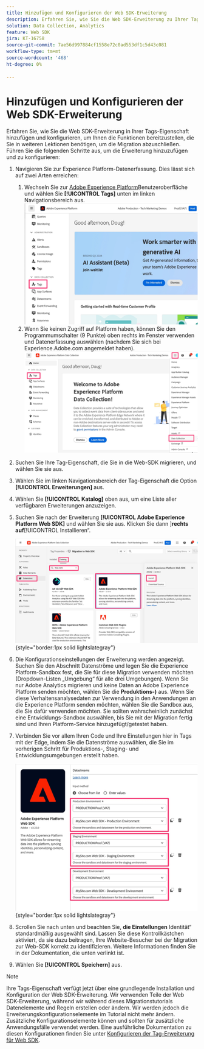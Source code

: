 ```yaml
---
title: Hinzufügen und Konfigurieren der Web SDK-Erweiterung
description: Erfahren Sie, wie Sie die Web SDK-Erweiterung zu Ihrer Tags-Eigenschaft hinzufügen und konfigurieren, um Ihnen die Funktionen bereitzustellen, die Sie in weiteren Lektionen benötigen, um die Migration abzuschließen.
solution: Data Collection, Analytics
feature: Web SDK
jira: KT-16758
source-git-commit: 7ae56d997884cf1558e72c0ad553df1c5d43c081
workflow-type: tm+mt
source-wordcount: '468'
ht-degree: 0%

---
```



# Hinzufügen und Konfigurieren der Web SDK-Erweiterung

Erfahren Sie, wie Sie die Web SDK-Erweiterung in Ihrer Tags-Eigenschaft hinzufügen und konfigurieren, um Ihnen die Funktionen bereitzustellen, die Sie in weiteren Lektionen benötigen, um die Migration abzuschließen.
Führen Sie die folgenden Schritte aus, um die Erweiterung hinzuzufügen und zu konfigurieren:

1. Navigieren Sie zur Experience Platform-Datenerfassung. Dies lässt sich auf zwei Arten erreichen:
   1. Wechseln Sie zur [Adobe Experience Platform](https://platform.adobe.com/)Benutzeroberfläche und wählen Sie **[!UICONTROL Tags]** unten im linken Navigationsbereich aus.
      ![Zugriff auf Tags 1](assets/access-tags-1.jpg)
   1. Wenn Sie keinen Zugriff auf Platform haben, können Sie den Programmumschalter (9 Punkte) oben rechts im Fenster verwenden und Datenerfassung auswählen (nachdem Sie sich bei Experience.Adobe.com angemeldet haben).
      ![Zugriff auf Tags 2](assets/access-tags-2.jpg)
1. Suchen Sie Ihre Tag-Eigenschaft, die Sie in die Web-SDK migrieren, und wählen Sie sie aus.
1. Wählen Sie im linken Navigationsbereich der Tag-Eigenschaft die Option **[!UICONTROL Erweiterungen]** aus.
1. Wählen Sie **[!UICONTROL Katalog]** oben aus, um eine Liste aller verfügbaren Erweiterungen anzuzeigen.
1. Suchen Sie nach der Erweiterung **[!UICONTROL Adobe Experience Platform Web SDK]** und wählen Sie sie aus. Klicken Sie dann ]**rechts auf**[!UICONTROL  Installieren“.

   ![Suchen der Web SDK-Erweiterung](assets/find-the-websdk-extension.jpg){style="border:1px solid lightslategray"}

1. Die Konfigurationseinstellungen der Erweiterung werden angezeigt. Suchen Sie den Abschnitt Datenströme und legen Sie die Experience Platform-Sandbox fest, die Sie für diese Migration verwenden möchten (Dropdown-Listen „Umgebung“ für alle drei Umgebungen). Wenn Sie nur Adobe Analytics migrieren und keine Daten an Adobe Experience Platform senden möchten, wählen Sie die **Produktions-)** aus. Wenn Sie diese Verhaltensanalysedaten zur Verwendung in den Anwendungen an die Experience Platform senden möchten, wählen Sie die Sandbox aus, die Sie dafür verwenden möchten. Sie sollten wahrscheinlich zunächst eine Entwicklungs-Sandbox auswählen, bis Sie mit der Migration fertig sind und Ihren Platform-Service hinzugefügt/getestet haben.
1. Verbinden Sie vor allem Ihren Code und Ihre Einstellungen hier in Tags mit der Edge, indem Sie die Datenströme auswählen, die Sie im vorherigen Schritt für Produktions-, Staging- und Entwicklungsumgebungen erstellt haben.

   ![Datenstromauswahl](assets/choose-datastreams.jpg){style="border:1px solid lightslategray"}

1. Scrollen Sie nach unten und beachten Sie, **die Einstellungen** Identität“ standardmäßig ausgewählt sind. Lassen Sie diese Kontrollkästchen aktiviert, da sie dazu beitragen, Ihre Website-Besucher bei der Migration zur Web-SDK korrekt zu identifizieren. Weitere Informationen finden Sie in der Dokumentation, die unten verlinkt ist.

1. Wählen Sie **[!UICONTROL Speichern]** aus.

>[!NOTE]
>
>Ihre Tags-Eigenschaft verfügt jetzt über eine grundlegende Installation und Konfiguration der Web SDK-Erweiterung. Wir verwenden Teile der Web SDK-Erweiterung, während wir während dieses Migrationstutorials Datenelemente und Regeln erstellen oder ändern. Wir werden jedoch die Erweiterungskonfigurationselemente im Tutorial nicht mehr ändern. Zusätzliche Konfigurationselemente können und sollten für zusätzliche Anwendungsfälle verwendet werden. Eine ausführliche Dokumentation zu diesen Konfigurationen finden Sie unter [Konfigurieren der Tag-Erweiterung für Web SDK](https://experienceleague.adobe.com/en/docs/experience-platform/tags/extensions/client/web-sdk/web-sdk-extension-configuration).
